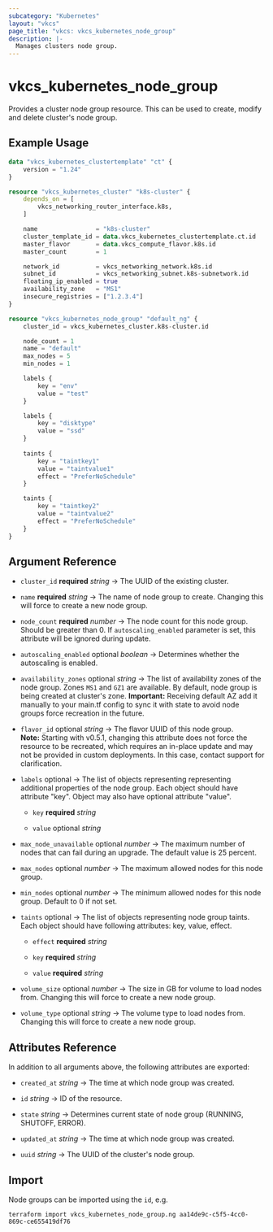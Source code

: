 ```yaml
---
subcategory: "Kubernetes"
layout: "vkcs"
page_title: "vkcs: vkcs_kubernetes_node_group"
description: |-
  Manages clusters node group.
---
```


# vkcs_kubernetes_node_group

Provides a cluster node group resource. This can be used to create, modify and delete cluster's node group.

## Example Usage
```terraform
data "vkcs_kubernetes_clustertemplate" "ct" {
    version = "1.24"
}

resource "vkcs_kubernetes_cluster" "k8s-cluster" {
    depends_on = [
        vkcs_networking_router_interface.k8s,
    ]

    name                = "k8s-cluster"
    cluster_template_id = data.vkcs_kubernetes_clustertemplate.ct.id
    master_flavor       = data.vkcs_compute_flavor.k8s.id
    master_count        = 1

    network_id          = vkcs_networking_network.k8s.id
    subnet_id           = vkcs_networking_subnet.k8s-subnetwork.id
    floating_ip_enabled = true
    availability_zone   = "MS1"
    insecure_registries = ["1.2.3.4"]
}

resource "vkcs_kubernetes_node_group" "default_ng" {
    cluster_id = vkcs_kubernetes_cluster.k8s-cluster.id

    node_count = 1
    name = "default"
    max_nodes = 5
    min_nodes = 1

    labels {
        key = "env"
        value = "test"
    }

    labels {
        key = "disktype"
        value = "ssd"
    }
    
    taints {
        key = "taintkey1"
        value = "taintvalue1"
        effect = "PreferNoSchedule"
    }

    taints {
        key = "taintkey2"
        value = "taintvalue2"
        effect = "PreferNoSchedule"
    }
}
```
## Argument Reference
- `cluster_id` **required** *string* &rarr;  The UUID of the existing cluster.

- `name` **required** *string* &rarr;  The name of node group to create. Changing this will force to create a new node group.

- `node_count` **required** *number* &rarr;  The node count for this node group. Should be greater than 0. If `autoscaling_enabled` parameter is set, this attribute will be ignored during update.

- `autoscaling_enabled` optional *boolean* &rarr;  Determines whether the autoscaling is enabled.

- `availability_zones` optional *string* &rarr;  The list of availability zones of the node group. Zones `MS1` and  `GZ1` are available. By default, node group is being created at cluster's zone.
**Important:** Receiving default AZ add it manually to your main.tf config to sync it with state to avoid node groups force recreation in the future.

- `flavor_id` optional *string* &rarr;  The flavor UUID of this node group. <br>**Note:** Starting with v0.5.1, changing this attribute does not force the resource to be recreated, which requires an in-place update and may not be provided in custom deployments. In this case, contact support for clarification.

- `labels` optional &rarr;  The list of objects representing representing additional properties of the node group. Each object should have attribute "key". Object may also have optional attribute "value".
  - `key` **required** *string*

  - `value` optional *string*

- `max_node_unavailable` optional *number* &rarr;  The maximum number of nodes that can fail during an upgrade. The default value is 25 percent.

- `max_nodes` optional *number* &rarr;  The maximum allowed nodes for this node group.

- `min_nodes` optional *number* &rarr;  The minimum allowed nodes for this node group. Default to 0 if not set.

- `taints` optional &rarr;  The list of objects representing node group taints. Each object should have following attributes: key, value, effect.
  - `effect` **required** *string*

  - `key` **required** *string*

  - `value` **required** *string*

- `volume_size` optional *number* &rarr;  The size in GB for volume to load nodes from. Changing this will force to create a new node group.

- `volume_type` optional *string* &rarr;  The volume type to load nodes from. Changing this will force to create a new node group.


## Attributes Reference
In addition to all arguments above, the following attributes are exported:
- `created_at` *string* &rarr;  The time at which node group was created.

- `id` *string* &rarr;  ID of the resource.

- `state` *string* &rarr;  Determines current state of node group (RUNNING, SHUTOFF, ERROR).

- `updated_at` *string* &rarr;  The time at which node group was created.

- `uuid` *string* &rarr;  The UUID of the cluster's node group.



## Import

Node groups can be imported using the `id`, e.g.

```shell
terraform import vkcs_kubernetes_node_group.ng aa14de9c-c5f5-4cc0-869c-ce655419df76
```
